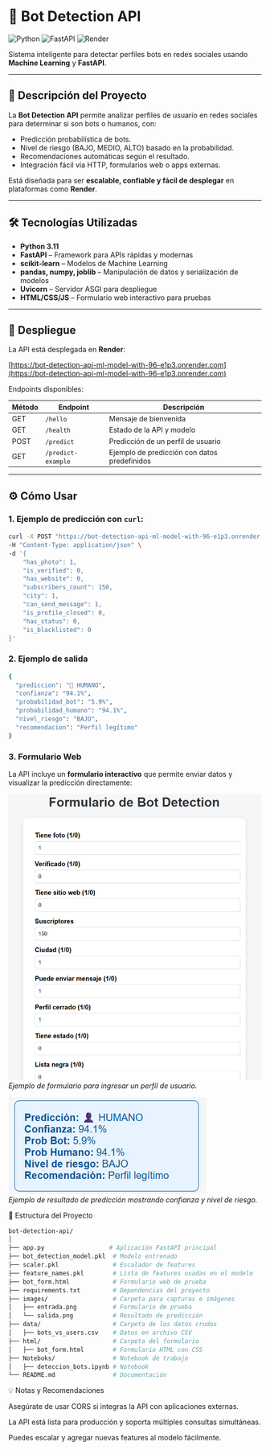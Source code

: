 # 🤖 Bot Detection API

![Python](https://img.shields.io/badge/Python-3.11-blue) 
![FastAPI](https://img.shields.io/badge/FastAPI-0.115.2-green) 
![Render](https://img.shields.io/badge/Deployed%20on-Render-blueviolet)

Sistema inteligente para detectar perfiles bots en redes sociales usando **Machine Learning** y **FastAPI**.

---

## 📌 Descripción del Proyecto

La **Bot Detection API** permite analizar perfiles de usuario en redes sociales para determinar si son bots o humanos, con:

- Predicción probabilística de bots.
- Nivel de riesgo (BAJO, MEDIO, ALTO) basado en la probabilidad.
- Recomendaciones automáticas según el resultado.
- Integración fácil vía HTTP, formularios web o apps externas.

Está diseñada para ser **escalable, confiable y fácil de desplegar** en plataformas como **Render**.

---

## 🛠 Tecnologías Utilizadas

- **Python 3.11**
- **FastAPI** – Framework para APIs rápidas y modernas
- **scikit-learn** – Modelos de Machine Learning
- **pandas, numpy, joblib** – Manipulación de datos y serialización de modelos
- **Uvicorn** – Servidor ASGI para despliegue
- **HTML/CSS/JS** – Formulario web interactivo para pruebas

---

## 🚀 Despliegue

La API está desplegada en **Render**:

[https://bot-detection-api-ml-model-with-96-e1p3.onrender.com](https://bot-detection-api-ml-model-with-96-e1p3.onrender.com)

Endpoints disponibles:

| Método | Endpoint           | Descripción                                     |
|--------|------------------|-----------------------------------------------|
| GET    | `/hello`          | Mensaje de bienvenida                           |
| GET    | `/health`         | Estado de la API y modelo                       |
| POST   | `/predict`        | Predicción de un perfil de usuario             |
| GET    | `/predict-example`| Ejemplo de predicción con datos predefinidos   |

---

## ⚙️ Cómo Usar

### 1. Ejemplo de predicción con `curl`:

```bash
curl -X POST "https://bot-detection-api-ml-model-with-96-e1p3.onrender.com/predict" \
-H "Content-Type: application/json" \
-d '{
    "has_photo": 1,
    "is_verified": 0,
    "has_website": 0,
    "subscribers_count": 150,
    "city": 1,
    "can_send_message": 1,
    "is_profile_closed": 0,
    "has_status": 0,
    "is_blacklisted": 0
}'

```

### 2. Ejemplo de salida

```bash
{
  "prediccion": "👤 HUMANO",
  "confianza": "94.1%",
  "probabilidad_bot": "5.9%",
  "probabilidad_humano": "94.1%",
  "nivel_riesgo": "BAJO",
  "recomendacion": "Perfil legítimo"
}

```

### 3. Formulario Web

La API incluye un **formulario interactivo** que permite enviar datos y visualizar la predicción directamente:

![Formulario de predicción](images/entrada.png)  
*Ejemplo de formulario para ingresar un perfil de usuario.*

![Resultado de predicción](images/salida.png)  
*Ejemplo de resultado de predicción mostrando confianza y nivel de riesgo.*

📂 Estructura del Proyecto

```bash
bot-detection-api/
│
├── app.py                  # Aplicación FastAPI principal
├── bot_detection_model.pkl  # Modelo entrenado
├── scaler.pkl               # Escalador de features
├── feature_names.pkl        # Lista de features usadas en el modelo
├── bot_form.html            # Formulario web de prueba
├── requirements.txt         # Dependencias del proyecto
├── images/                  # Carpeta para capturas e imágenes
│   ├── entrada.png          # Formulario de prueba
│   └── salida.png           # Resultado de predicción
├── data/                    # Carpeta de los datos crudos
│   ├── bots_vs_users.csv    # Datos en archivo CSV
├── html/                    # Carpeta del formulario
│   ├── bot_form.html        # Formulario HTML con CSS
├── Noteboks/                # Notebook de trabajo
│   ├── deteccion_bots.ipynb # Notebook      
└── README.md                # Documentación

```

💡 Notas y Recomendaciones

Asegúrate de usar CORS si integras la API con aplicaciones externas.

La API está lista para producción y soporta múltiples consultas simultáneas.

Puedes escalar y agregar nuevas features al modelo fácilmente.




